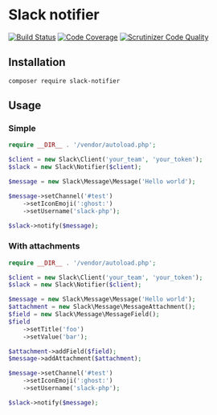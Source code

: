 # Slack notifier

[![Build Status](https://secure.travis-ci.org/polem/slack-notifier.png)](http://travis-ci.org/polem/slack-notifier)
[![Code Coverage](https://scrutinizer-ci.com/g/polem/slack-notifier/badges/coverage.png?s=1f705b3b215e91d3b81d5e8ed62ac9af46d4838c)](https://scrutinizer-ci.com/g/polem/slack-notifier/)
[![Scrutinizer Code Quality](https://scrutinizer-ci.com/g/polem/slack-notifier/badges/quality-score.png?s=dc06da770a1c36242e416fb6eca5ce307660e6f5)](https://scrutinizer-ci.com/g/polem/slack-notifier/)

## Installation

`composer require slack-notifier`

## Usage

### Simple

```php
require __DIR__ . '/vendor/autoload.php';

$client = new Slack\Client('your_team', 'your_token');
$slack = new Slack\Notifier($client);

$message = new Slack\Message\Message('Hello world');

$message->setChannel('#test')
    ->setIconEmoji(':ghost:')
    ->setUsername('slack-php');

$slack->notify($message);
```

### With attachments

```php
require __DIR__ . '/vendor/autoload.php';

$client = new Slack\Client('your_team', 'your_token');
$slack = new Slack\Notifier($client);

$message = new Slack\Message\Message('Hello world');
$attachment = new Slack\Message\MessageAttachment();
$field = new Slack\Message\MessageField();
$field
    ->setTitle('foo')
    ->setValue('bar');

$attachment->addField($field);
$message->addAttachment($attachment);

$message->setChannel('#test')
    ->setIconEmoji(':ghost:')
    ->setUsername('slack-php');

$slack->notify($message);
```
